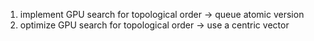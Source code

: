 1. implement GPU search for topological order -> queue atomic version
2. optimize GPU search for topological order -> use a centric vector
